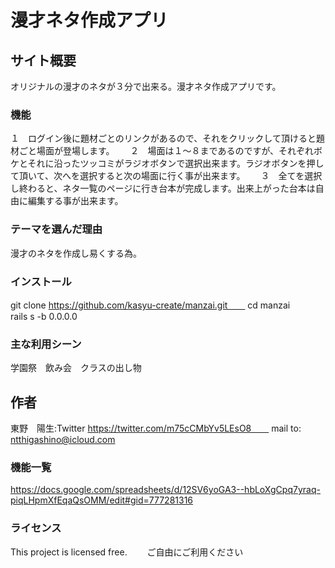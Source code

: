 # 漫才ネタ作成アプリ

## サイト概要
オリジナルの漫才のネタが３分で出来る。漫才ネタ作成アプリです。

### 機能
１　ログイン後に題材ごとのリンクがあるので、それをクリックして頂けると題材ごと場面が登場します。　　
２　場面は１〜８まであるのですが、それぞれボケとそれに沿ったツッコミがラジオボタンで選択出来ます。ラジオボタンを押して頂いて、次へを選択すると次の場面に行く事が出来ます。　　
３　全てを選択し終わると、ネタ一覧のページに行き台本が完成します。出来上がった台本は自由に編集する事が出来ます。

### テーマを選んだ理由
漫才のネタを作成し易くする為。

### インストール
git clone https://github.com/kasyu-create/manzai.git　　
cd manzai　　
rails s -b 0.0.0.0

### 主な利用シーン
学園祭　飲み会　クラスの出し物

## 作者
東野　陽生:Twitter https://twitter.com/m75cCMbYv5LEsO8　　
mail to: ntthigashino@icloud.com

### 機能一覧
https://docs.google.com/spreadsheets/d/12SV6yoGA3--hbLoXgCpq7yraq-piqLHpmXfEqaQsOMM/edit#gid=777281316

### ライセンス
This project is licensed free.　　
ご自由にご利用ください
